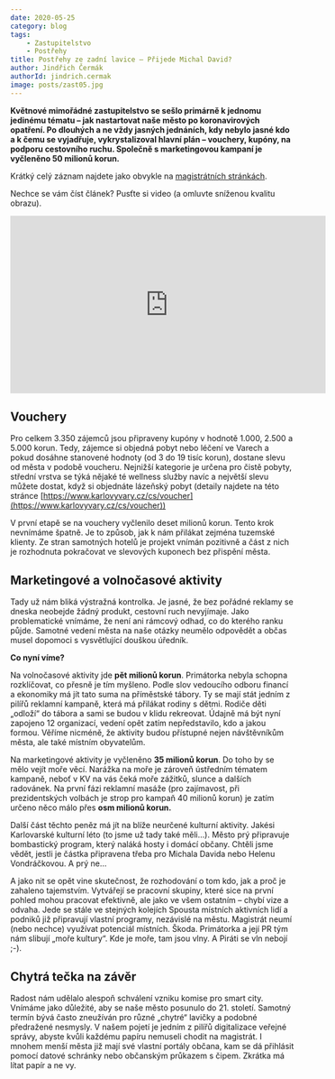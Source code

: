 ```yaml
---
date: 2020-05-25
category: blog
tags:
    - Zastupitelstvo
    - Postřehy
title: Postřehy ze zadní lavice – Přijede Michal David?
author: Jindřich Čermák
authorId: jindrich.cermak   
image: posts/zast05.jpg
---
```

**Květnové mimořádné zastupitelstvo se sešlo primárně k jednomu jedinému tématu – jak nastartovat naše město po koronavirových opatření. Po dlouhých a ne vždy jasných jednáních, kdy nebylo jasné kdo a k čemu se vyjadřuje, vykrystalizoval hlavní plán – vouchery, kupóny, na podporu cestovního ruchu. Společně s marketingovou kampaní je vyčleněno 50 milionů korun.**

Krátký celý záznam najdete jako obvykle na [magistrátních stránkách](http://live.publicstream.cz/vary/4-jednani-zastupitelstva-mesta-karlovy-vary-dne-7-5-2020-598).

Nechce se vám číst článek? Pusťte si video (a omluvte sníženou kvalitu obrazu).
<iframe width="560" height="315" src="https://www.youtube.com/embed/OXpBYEmcNJI" frameborder="0" allow="accelerometer; autoplay; encrypted-media; gyroscope; picture-in-picture" allowfullscreen></iframe>


## Vouchery

Pro celkem 3.350 zájemců jsou připraveny kupóny v hodnotě 1.000, 2.500 a 5.000 korun. Tedy, zájemce si objedná pobyt nebo léčení ve Varech a pokud dosáhne stanovené hodnoty (od 3 do 19 tisíc korun), dostane slevu od města v podobě voucheru. Nejnižší kategorie je určena pro čistě pobyty, střední vrstva se týká nějaké té wellness služby navíc a největší slevu můžete dostat, když si objednáte lázeňský pobyt (detaily najdete na této stránce [https://www.karlovyvary.cz/cs/voucher](https://www.karlovyvary.cz/cs/voucher))

V první etapě se na vouchery vyčlenilo deset milionů korun. Tento krok nevnímáme špatně. Je to způsob, jak k nám přilákat zejména tuzemské klienty. Ze stran samotných hotelů je projekt vnímán pozitivně a část z nich je rozhodnuta pokračovat ve slevových kuponech bez přispění města.

## Marketingové a volnočasové aktivity

Tady už nám bliká výstražná kontrolka. Je jasné, že bez pořádné reklamy se dneska neobejde žádný produkt, cestovní ruch nevyjímaje. Jako problematické vnímáme, že není ani rámcový odhad, co do kterého ranku půjde. Samotné vedení města na naše otázky neumělo odpovědět a občas musel dopomoci s vysvětlující douškou úředník.

**Co nyní víme?**

Na volnočasové aktivity jde **pět milionů korun**. Primátorka nebyla schopna rozklíčovat, co přesně je tím myšleno. Podle slov vedoucího odboru financí a ekonomiky má jít tato suma na příměstské tábory. Ty se mají stát jedním z pilířů reklamní kampaně, která má přilákat rodiny s dětmi. Rodiče děti „odloží“ do tábora a sami se budou v klidu rekreovat. Údajně má být nyní zapojeno 12 organizací, vedení opět zatím nepředstavilo, kdo a jakou formou. Věříme nicméně, že aktivity budou přístupné nejen návštěvníkům města, ale také místním obyvatelům.

Na marketingové aktivity je vyčleněno **35 milionů korun**. Do toho by se mělo vejít moře věcí. Narážka na moře je zároveň ústředním tématem kampaně, neboť v KV na vás čeká moře zážitků, slunce a dalších radovánek. Na první fázi reklamní masáže (pro zajímavost, při prezidentských volbách je strop pro kampaň 40 milionů korun) je zatím určeno něco málo přes **osm milionů korun.**

Další část těchto peněz má jít na blíže neurčené kulturní aktivity. Jakési Karlovarské kulturní léto (to jsme už tady také měli…). Město prý připravuje bombastický program, který naláká hosty i domácí občany. Chtěli jsme vědět, jestli je částka připravena třeba pro Michala Davida nebo Helenu Vondráčkovou. A prý ne…

A jako nit se opět vine skutečnost, že rozhodování o tom kdo, jak a proč je zahaleno tajemstvím. Vytvářejí se pracovní skupiny, které sice na první pohled mohou pracovat efektivně, ale jako ve všem ostatním – chybí vize a odvaha. Jede se stále ve stejných kolejích Spousta místních aktivních lidí a podniků již připravují vlastní programy, nezávislé na městu. Magistrát neumí (nebo nechce) využívat potenciál místních. Škoda. Primátorka a její PR tým nám slibují „moře kultury“. Kde je moře, tam jsou vlny. A Piráti se vln nebojí ;-).

## Chytrá tečka na závěr

Radost nám udělalo alespoň schválení vzniku komise pro smart city. Vnímáme jako důležité, aby se naše město posunulo do 21. století. Samotný termín bývá často zneužíván pro různé „chytré“ lavičky a podobné předražené nesmysly. V našem pojetí je jedním z pilířů digitalizace veřejné správy, abyste kvůli každému papíru nemuseli chodit na magistrát. I mnohem menší města již mají své vlastní portály občana, kam se dá přihlásit pomocí datové schránky nebo občanským průkazem s čipem. Zkrátka má lítat papír a ne vy.

